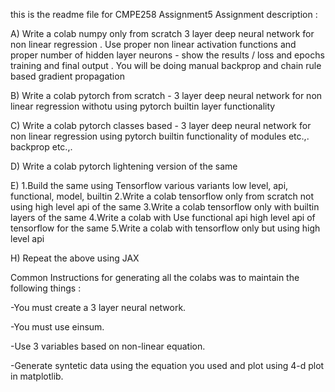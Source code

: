 this is the readme file for CMPE258 Assignment5 
Assignment description : 

A) Write  a colab  numpy only from scratch 3 layer deep neural network for non linear regression . Use proper non linear activation functions and proper number of hidden layer neurons - show the results / loss and epochs training and final output . You will be doing manual backprop and chain rule based gradient propagation 

B) Write a colab pytorch from scratch - 3 layer deep neural network for non linear regression withotu using pytorch builtin layer functionality 

C) Write  a colab pytorch classes based - 3 layer deep neural network for non linear regression using pytorch builtin functionality of modules etc.,. backprop etc.,.

D) Write  a colab  pytorch lightening version of the same

E) 
1.Build the same using Tensorflow various variants low level, api, functional, model, builtin 
2.Write  a colab  tensorflow only from scratch not using high level api  of the same
3.Write a colab tensorflow only with builtin layers of the same
4.Write a colab with Use functional api high level api  of tensorflow for the same
5.Write a colab with tensorflow only but using high level api


H) Repeat the above using JAX

Common Instructions for generating all the colabs was to maintain the following things : 

-You must create a 3 layer neural network.

-You must use einsum.

-Use 3 variables based on non-linear equation.

-Generate syntetic data using the equation you used and plot using 4-d plot in matplotlib.
